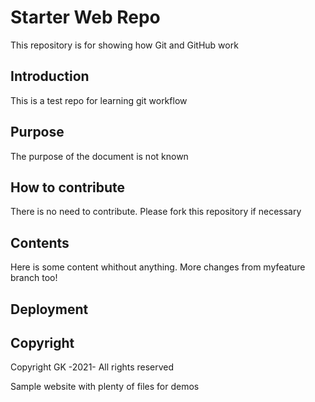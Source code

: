 # Starter Web Repo
This repository is for showing how Git and GitHub work

## Introduction
This is a test repo for learning git workflow
## Purpose
The purpose of the document is not known

## How to contribute
There is no need to contribute.
Please fork this repository if necessary
## Contents
Here is some content whithout anything.
More changes from myfeature branch too!

## Deployment

## Copyright
Copyright GK -2021- All rights reserved


Sample website with plenty of files for demos